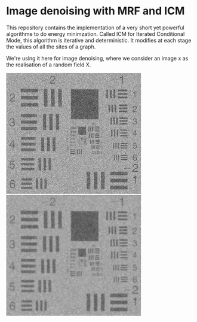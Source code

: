 # Image denoising with MRF and ICM

This repository contains the implementation of a very short yet powerful algorithme to do energy minimzation. Called ICM for Iterated Conditional Mode, this algorithm is iterative and deterministic. It modifies at each stage the values of all the sites of a graph. 

We're using it here for image denoising, where we consider an image x as the realisation of a random field X. 

![](data/iob.png) ![](data/iter_2_denoised_iob.png)

